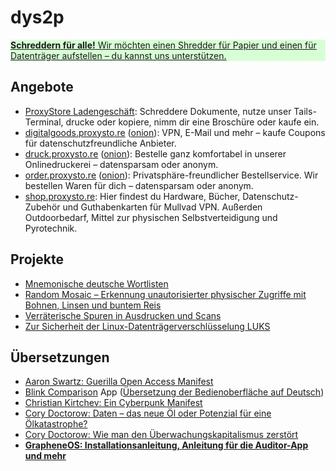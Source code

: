 # dys2p

<a href="support.html">
	<div class="border my-3 px-4 py-3 text-center text-dark" style="background-color: #d7ffd5">
		<strong>Schreddern für alle!</strong> Wir möchten einen Shredder für Papier und einen für Datenträger aufstellen – du kannst uns unterstützen.
	</div>
</a>

## Angebote

* [ProxyStore Ladengeschäft](https://proxysto.re): Schreddere Dokumente, nutze unser Tails-Terminal, drucke oder kopiere, nimm dir eine Broschüre oder kaufe ein.
* [digitalgoods.proxysto.re](https://digitalgoods.proxysto.re/) ([onion](http://digitazyyxyihwwzudp5syxxyn3qhcd63wqcha2dxpfqiyydmrgdiaad.onion/)): VPN, E-Mail und mehr – kaufe Coupons für datenschutzfreundliche Anbieter.
* [druck.proxysto.re](https://druck.proxysto.re) ([onion](http://print5cxveagitd3cbl3pakcjupk5jwgtpwa35uowhtzlmcqbibmsnyd.onion/)): Bestelle ganz komfortabel in unserer Onlinedruckerei – datensparsam oder anonym.
* [order.proxysto.re](https://order.proxysto.re) ([onion](http://proxyoxiemywllckvpix543gqcmvvltrnb7inbwtk2knkehqt72tyfyd.onion/)): Privatsphäre-freundlicher Bestellservice. Wir bestellen Waren für dich – datensparsam oder anonym.
* [shop.proxysto.re](https://shop.proxysto.re): Hier findest du Hardware, Bücher, Datenschutz-Zubehör und Guthabenkarten für Mullvad VPN. Außerden Outdoorbedarf, Mittel zur physischen Selbstverteidigung und Pyrotechnik.

## Projekte

* [Mnemonische deutsche Wortlisten](https://github.com/dys2p/wordlists-de)
* [Random Mosaic – Erkennung unautorisierter physischer Zugriffe mit Bohnen, Linsen und buntem Reis](2021-12-tamper-evident-protection.html)
* [Verräterische Spuren in Ausdrucken und Scans](2022-09-print-scan-traces.html)
* [Zur Sicherheit der Linux-Datenträgerverschlüsselung LUKS](2023-05-luks-security.html)

## Übersetzungen

* [Aaron Swartz: Guerilla Open Access Manifest](2021-08-open-access.html)
* [Blink Comparison](https://f-droid.org/de/packages/org.proninyaroslav.blink_comparison/) App ([Übersetzung der Bedienoberfläche auf Deutsch](https://github.com/proninyaroslav/blink-comparison/commits?author=b068931cc450442b63f5b3d276ea4297))
* [Christian Kirtchev: Ein Cyberpunk Manifest](2021-08-cyberpunk.html)
* [Cory Doctorow: Daten – das neue Öl oder Potenzial für eine Ölkatastrophe?](2021-03-new-oil.html)
* [Cory Doctorow: Wie man den Überwachungskapitalismus zerstört](2021-04-how-to-destroy-surveillance-capitalism.html)
* **[GrapheneOS: Installationsanleitung, Anleitung für die Auditor-App und mehr](grapheneos-preface.html)**
